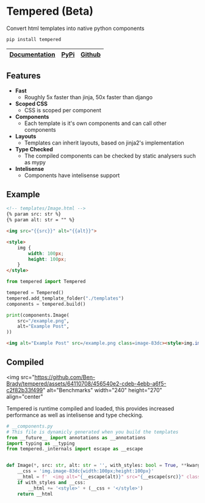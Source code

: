 # Tempered (Beta)

Convert html templates into native python components

```python
pip install tempered
```

| [Documentation](https://github.com/Ben-Brady/tempered/blob/main/Documentation.md) | [PyPi](https://pypi.org/project/tempered) | [Github](https://github.com/Ben-Brady/tempered)|
| - | - | - |

## Features

- **Fast**
  - Roughly 5x faster than jinja, 50x faster than django
- **Scoped CSS**
  - CSS is scoped per component
- **Components**
  - Each template is it's own components and can call other components
- **Layouts**
  - Templates can inherit layouts, based on jinja2's implementation
- **Type Checked**
  - The compiled components can be checked by static analysers such as mypy
- **Intelisense**
  - Components have intelisense support

## Example

```html
<!-- templates/Image.html -->
{% param src: str %}
{% param alt: str = "" %}

<img src="{{src}}" alt="{{alt}}">

<style>
    img {
        width: 100px;
        height: 100px;
    }
</style>
```

```python
from tempered import Tempered

tempered = Tempered()
tempered.add_template_folder("./templates")
components = tempered.build()

print(components.Image(
    src="/example.png",
    alt="Example Post",
))
```

```html
<img alt="Example Post" src=/example.png class=image-83dc><style>img.image-83dc{width:100px;height:100px}</style>
```

## Compiled

<img
  src="https://github.com/Ben-Brady/tempered/assets/64110708/456540e2-cdeb-4ebb-a6f5-c2f82b33f499"
  alt="Benchmarks"
  width="240" height="270"
  align="center"
>

Tempered is runtime compiled and loaded, this provides increased performance as well as intelisense and type checking.

```python
# __components.py
# This file is dynamicly generated when you build the templates
from __future__ import annotations as __annotations
import typing as __typing
from tempered._internals import escape as __escape


def Image(*, src: str, alt: str = '', with_styles: bool = True, **kwargs: __typing.Any) -> str:
    __css = 'img.image-83dc{width:100px;height:100px}'
    __html = f'  <img alt="{__escape(alt)}" src="{__escape(src)}" class=image-83dc>'
    if with_styles and __css:
        __html += '<style>' + (__css + '</style>')
    return __html

```
